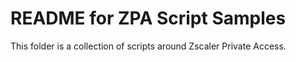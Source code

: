 # README for ZPA Script Samples

This folder is a collection of scripts around Zscaler Private Access.